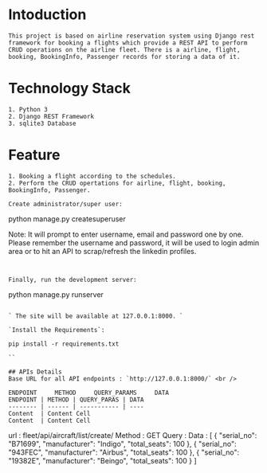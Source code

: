 # Intoduction

```
This project is based on airline reservation system using Django rest framework for booking a flights which provide a REST API to perform CRUD operations on the airline fleet. There is a airline, flight, booking, BookingInfo, Passenger records for storing a data of it.
```

# Technology Stack

```
1. Python 3
2. Django REST Framework
3. sqlite3 Database

```

# Feature

```
1. Booking a flight according to the schedules.
2. Perform the CRUD opertations for airline, flight, booking, BookingInfo, Passenger.
```

```
Create administrator/super user:
```

python manage.py createsuperuser

Note: It will prompt to enter username, email and password one by one. Please remember the username and password,
it will be used to login admin area or to hit an API to scrap/refresh the linkedin profiles.

```


Finally, run the development server:

```

python manage.py runserver

```

` The site will be available at 127.0.0.1:8000. `

`Install the Requirements`:

pip install -r requirements.txt

``

## APIs Details
Base URL for all API endpoints : `http://127.0.0.1:8000/` <br />

ENDPOINT     METHOD     QUERY_PARAMS     DATA
ENDPOINT | METHOD | QUERY_PARAS | DATA
-------- | ------ | ----------- | ----
Content  | Content Cell
Content  | Content Cell

```
url : fleet/api/aircraft/list/create/
Method : GET
Query : 
Data :
[
    {
        "serial_no": "B71699",
        "manufacturer": "Indigo",
        "total_seats": 100
    },
    {
        "serial_no": "943FEC",
        "manufacturer": "Airbus",
        "total_seats": 100
    },
    {
        "serial_no": "19382E",
        "manufacturer": "Beingo",
        "total_seats": 100
    }
]